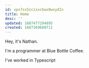 ```yaml
---
id: vpx7sx5zczxxcbwx8woyd2x
title: Home
desc: ''
updated: 1687477294895
created: 1687369600711
---
```


Hey, it's Nathan.

I'm a programmer at Blue Bottle Coffee.

I've worked in Typescript
